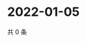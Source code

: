 # 2022-01-05

共 0 条

<!-- BEGIN WEIBO -->
<!-- 最后更新时间 Wed Jan 05 2022 21:21:23 GMT+0800 (China Standard Time) -->

<!-- END WEIBO -->
